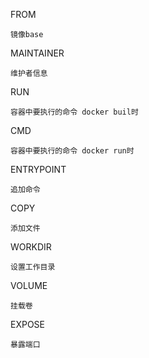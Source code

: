 FROM

```
镜像base
```

MAINTAINER

```
维护者信息
```

RUN

```
容器中要执行的命令 docker buil时
```

CMD

```
容器中要执行的命令 docker run时
```

ENTRYPOINT

```
追加命令
```

COPY

```
添加文件
```

WORKDIR 

```
设置工作目录
```

VOLUME

```
挂载卷
```

EXPOSE

```
暴露端口
```

